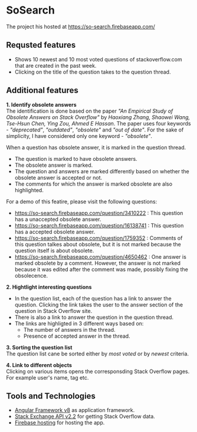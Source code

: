 # SoSearch

The project his hosted at https://so-search.firebaseapp.com/

## Requsted features
- Shows 10 newest and 10 most voted questions of stackoverflow.com that are created in the past week.
- Clicking on the title of the question takes to the question thread.

## Additional features
**1. Identify obsolete answers**  
The identification is done based on the paper _"An Empirical Study of Obsolete Answers on Stack Overflow"_ by _Haoxiang Zhang, Shaowei Wang, Tse-Hsun Chen, Ying Zou, Ahmed E Hassan_. The paper uses four keywords - _"deprecated"_, _"outdated"_, _"obsolete"_ and _"out of date"_. For the sake of simplicity, I have considered only one keyword - _"obsolete"_.  

When a question has obsolete answer, it is marked in the question thread.
- The question is marked to have obsolete answers.
- The obsolete answer is marked.
- The question and answers are marked differently based on whether the obsolete answer is accepted or not.
- The comments for which the answer is marked obsolete are also highlighted.

For a demo of this featire, please visit the following questions:
- https://so-search.firebaseapp.com/question/3410222 : This question has a unaccepted obsolete answer.
- https://so-search.firebaseapp.com/question/16138741 : This question has a accepted obsolete answer.
- https://so-search.firebaseapp.com/question/1759352 : Comments of this question talkes about obsolete, but it is not marked because the question itself is about obsolete.
- https://so-search.firebaseapp.com/question/4650462 : One answer is marked obsolete by a comment. However, the answer is not marked because it was edited after the comment was made, possibly fixing the obsolecence. 

**2. Hightlight interesting questions**   
- In the question list, each of the question has a link to answer the question. Clicking the link takes the user to the answer section of the question in Stack Overflow site.
- There is also a link to answer the question in the question thread.
- The links are highligted in 3 different ways based on:
  - The number of answers in the thread.
  - Presence of accepted answer in the thread.

**3. Sorting the question list**  
The question list cane be sorted either by _most voted_ or by _newest_ criteria.

**4. Link to different objects**  
Clicking on various items opens the corresponsding Stack Overflow pages. For example user's name, tag etc.

## Tools and Technologies
- [Angular Framework v8](https://angular.io) as application framework.
- [Stack Exchange API v2.2](https://api.stackexchange.com/) for getting Stack Overflow data.
- [Firebase hosting](https://firebase.google.com/docs/hosting) for hosting the app.

